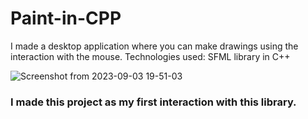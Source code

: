 # Paint-in-CPP
I made a desktop application where you can make drawings using the interaction with the mouse.
Technologies used: SFML library in C++


![Screenshot from 2023-09-03 19-51-03](https://github.com/sebitse/Paint-in-CPP/assets/137815242/23122b72-c01f-40b9-bc48-7be7ecad799e)

<h3>I made this project as my first interaction with this library.</h3>

